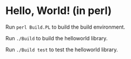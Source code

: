 # Hello, World! (in perl)

Run `perl Build.PL` to build the build environment.

Run `./Build` to build the helloworld library.

Run `./Build test` to test the helloworld library.

